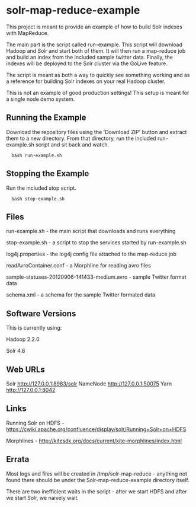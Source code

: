 solr-map-reduce-example
=======================

This project is meant to provide an example of how to build Solr indexes with MapReduce.

The main part is the script called run-example. This script will download Hadoop and Solr and start both of them. It will then run a map-reduce job and build an index from the included sample twitter data. Finally, the indexes will be deployed to the Solr cluster via the GoLive feature.

The script is meant as both a way to quickly see something working and as a reference for building Solr indexes on your real Hadoop cluster.

This is not an example of good production settings! This setup is meant for a single node demo system.

Running the Example
----------------------

Download the repository files using the 'Download ZIP' button and extract them to a new directory. From that directory, run the included run-example.sh script and sit back and watch.
    
      bash run-example.sh


Stopping the Example
----------------------

Run the included stop script.

      bash stop-example.sh


Files
----------------------

run-example.sh - the main script that downloads and runs everything

stop-example.sh - a script to stop the services started by run-example.sh

log4j.properties - the log4j config file attached to the map-reduce job

readAvroContainer.conf - a Morphline for reading avro files

sample-statuses-20120906-141433-medium.avro - sample Twitter format data

schema.xml - a schema for the sample Twitter formated data


Software Versions
----------------------

This is currently using:

Hadoop 2.2.0

Solr 4.8


Web URLs
----------------------

Solr http://127.0.0.1:8983/solr
NameNode http://127.0.0.1:50075
Yarn http://127.0.0.1:8042


Links
----------------------

Running Solr on HDFS - https://cwiki.apache.org/confluence/display/solr/Running+Solr+on+HDFS

Morphlines - http://kitesdk.org/docs/current/kite-morphlines/index.html


Errata
----------------------

Most logs and files will be created in /tmp/solr-map-reduce - anything not found there should be under the Solr-map-reduce-example directory itself.

There are two inefficient waits in the script - after we start HDFS and after we start Solr, we naively wait.

